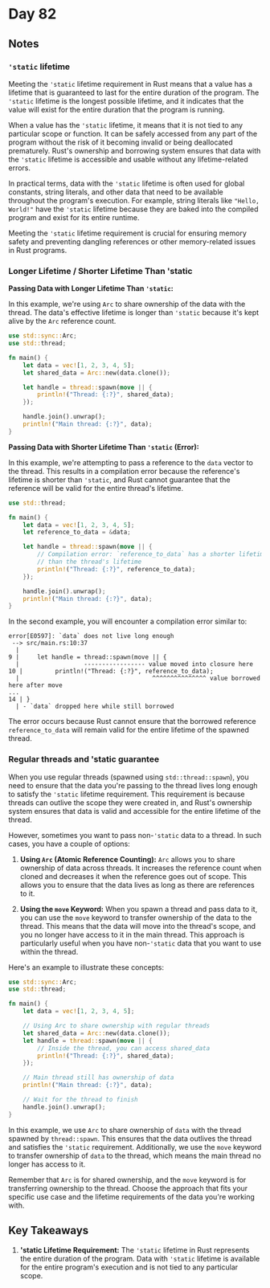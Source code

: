 # Day 82

## Notes

### `'static` lifetime

Meeting the `'static` lifetime requirement in Rust means that a value has a lifetime that is guaranteed to last for the entire duration of the program. The `'static` lifetime is the longest possible lifetime, and it indicates that the value will exist for the entire duration that the program is running.

When a value has the `'static` lifetime, it means that it is not tied to any particular scope or function. It can be safely accessed from any part of the program without the risk of it becoming invalid or being deallocated prematurely. Rust's ownership and borrowing system ensures that data with the `'static` lifetime is accessible and usable without any lifetime-related errors.

In practical terms, data with the `'static` lifetime is often used for global constants, string literals, and other data that need to be available throughout the program's execution. For example, string literals like `"Hello, World!"` have the `'static` lifetime because they are baked into the compiled program and exist for its entire runtime.

Meeting the `'static` lifetime requirement is crucial for ensuring memory safety and preventing dangling references or other memory-related issues in Rust programs.

### Longer Lifetime / Shorter Lifetime Than 'static

**Passing Data with Longer Lifetime Than `'static`:**

In this example, we're using `Arc` to share ownership of the data with the thread. The data's effective lifetime is longer than `'static` because it's kept alive by the `Arc` reference count.

```rust
use std::sync::Arc;
use std::thread;

fn main() {
    let data = vec![1, 2, 3, 4, 5];
    let shared_data = Arc::new(data.clone());

    let handle = thread::spawn(move || {
        println!("Thread: {:?}", shared_data);
    });

    handle.join().unwrap();
    println!("Main thread: {:?}", data);
}
```

**Passing Data with Shorter Lifetime Than `'static` (Error):**

In this example, we're attempting to pass a reference to the `data` vector to the thread. This results in a compilation error because the reference's lifetime is shorter than `'static`, and Rust cannot guarantee that the reference will be valid for the entire thread's lifetime.

```rust
use std::thread;

fn main() {
    let data = vec![1, 2, 3, 4, 5];
    let reference_to_data = &data;

    let handle = thread::spawn(move || {
        // Compilation error: `reference_to_data` has a shorter lifetime
        // than the thread's lifetime
        println!("Thread: {:?}", reference_to_data);
    });

    handle.join().unwrap();
    println!("Main thread: {:?}", data);
}
```

In the second example, you will encounter a compilation error similar to:

```shell
error[E0597]: `data` does not live long enough
 --> src/main.rs:10:37
  |
9 |     let handle = thread::spawn(move || {
  |                  ----------------- value moved into closure here
10 |         println!("Thread: {:?}", reference_to_data);
  |                                     ^^^^^^^^^^^^^^^ value borrowed here after move
...
14 | }
  | - `data` dropped here while still borrowed
```

The error occurs because Rust cannot ensure that the borrowed reference `reference_to_data` will remain valid for the entire lifetime of the spawned thread.

### Regular threads and 'static guarantee

When you use regular threads (spawned using `std::thread::spawn`), you need to ensure that the data you're passing to the thread lives long enough to satisfy the `'static` lifetime requirement. This requirement is because threads can outlive the scope they were created in, and Rust's ownership system ensures that data is valid and accessible for the entire lifetime of the thread.

However, sometimes you want to pass non-`'static` data to a thread. In such cases, you have a couple of options:

1. **Using `Arc` (Atomic Reference Counting):** `Arc` allows you to share ownership of data across threads. It increases the reference count when cloned and decreases it when the reference goes out of scope. This allows you to ensure that the data lives as long as there are references to it.

2. **Using the `move` Keyword:** When you spawn a thread and pass data to it, you can use the `move` keyword to transfer ownership of the data to the thread. This means that the data will move into the thread's scope, and you no longer have access to it in the main thread. This approach is particularly useful when you have non-`'static` data that you want to use within the thread.

Here's an example to illustrate these concepts:

```rust
use std::sync::Arc;
use std::thread;

fn main() {
    let data = vec![1, 2, 3, 4, 5];

    // Using Arc to share ownership with regular threads
    let shared_data = Arc::new(data.clone());
    let handle = thread::spawn(move || {
        // Inside the thread, you can access shared_data
        println!("Thread: {:?}", shared_data);
    });

    // Main thread still has ownership of data
    println!("Main thread: {:?}", data);

    // Wait for the thread to finish
    handle.join().unwrap();
}
```

In this example, we use `Arc` to share ownership of `data` with the thread spawned by `thread::spawn`. This ensures that the data outlives the thread and satisfies the `'static` requirement. Additionally, we use the `move` keyword to transfer ownership of `data` to the thread, which means the main thread no longer has access to it.

Remember that `Arc` is for shared ownership, and the `move` keyword is for transferring ownership to the thread. Choose the approach that fits your specific use case and the lifetime requirements of the data you're working with.

## Key Takeaways

1. **'static Lifetime Requirement:** The `'static` lifetime in Rust represents the entire duration of the program. Data with `'static` lifetime is available for the entire program's execution and is not tied to any particular scope.
